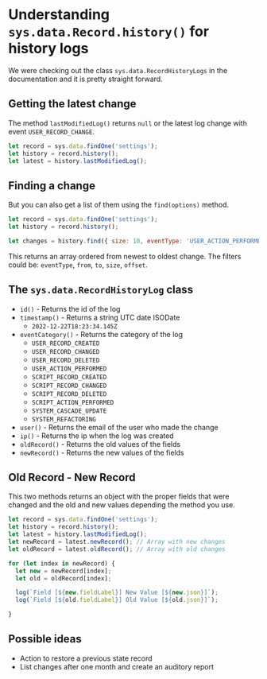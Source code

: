 # Understanding `sys.data.Record.history()` for history logs

We were checking out the class `sys.data.RecordHistoryLogs` in the
documentation and it is pretty straight forward.


## Getting the latest change

The method `lastModifiedLog()` returns `null` or the latest log change
with event `USER_RECORD_CHANGE`.

```js
let record = sys.data.findOne('settings');
let history = record.history();
let latest = history.lastModifiedLog();
```

## Finding a change

But you can also get a list of them using the `find(options)` method.

```js
let record = sys.data.findOne('settings');
let history = record.history();

let changes = history.find({ size: 10, eventType: 'USER_ACTION_PERFORMED' });
```

This returns an array ordered from newest to oldest change. The filters
could be: `eventType`, `from`, `to`, `size`, `offset`.

## The `sys.data.RecordHistoryLog` class

- `id()` - Returns the id of the log
- `timestamp()` - Returns a string UTC date ISODate
  - `2022-12-22T18:23:34.145Z`
- `eventCategory()` - Returns the category of the log
  - `USER_RECORD_CREATED`
  - `USER_RECORD_CHANGED`
  - `USER_RECORD_DELETED`
  - `USER_ACTION_PERFORMED`
  - `SCRIPT_RECORD_CREATED`
  - `SCRIPT_RECORD_CHANGED`
  - `SCRIPT_RECORD_DELETED`
  - `SCRIPT_ACTION_PERFORMED`
  - `SYSTEM_CASCADE_UPDATE`
  - `SYSTEM_REFACTORING`
- `user()` - Returns the email of the user who made the change
- `ip()` - Returns the ip when the log was created
- `oldRecord()` - Returns the old values of the fields
- `newRecord()` - Returns the new values of the fields

## Old Record - New Record

This two methods returns an object with the proper fields that were
changed and the old and new values depending the method you use.

```js
let record = sys.data.findOne('settings');
let history = record.history();
let latest = history.lastModifiedLog();
let newRecord = latest.newRecord(); // Array with new changes
let oldRecord = latest.oldRecord(); // Array with old changes

for (let index in newRecord) {
  let new = newRecord[index];
  let old = oldRecord[index];

  log(`Field [${new.fieldLabel}] New Value [${new.json}]`);
  log(`Field [${old.fieldLabel}] Old Value [${old.json}]`);

}
```

## Possible ideas

- Action to restore a previous state record
- List changes after one month and create an auditory report
